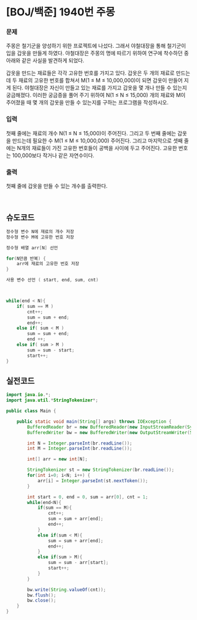 
# [BOJ/백준] 1940번 주몽 

### 문제

주몽은 철기군을 양성하기 위한 프로젝트에 나섰다. 그래서 야철대장을 통해 철기군이 입을 갑옷을 만들게 하였다. 야철대장은 주몽의 명에 따르기 위하여 연구에 착수하던 중 아래와 같은 사실을 발견하게 되었다.

갑옷을 만드는 재료들은 각각 고유한 번호를 가지고 있다. 갑옷은 두 개의 재료로 만드는데 두 재료의 고유한 번호를 합쳐서 M(1 ≤ M ≤ 10,000,000)이 되면 갑옷이 만들어 지게 된다. 야철대장은 자신이 만들고 있는 재료를 가지고 갑옷을 몇 개나 만들 수 있는지 궁금해졌다. 이러한 궁금증을 풀어 주기 위하여 N(1 ≤ N ≤ 15,000) 개의 재료와 M이 주어졌을 때 몇 개의 갑옷을 만들 수 있는지를 구하는 프로그램을 작성하시오.

### 입력

첫째 줄에는 재료의 개수 N(1 ≤ N ≤ 15,000)이 주어진다. 그리고 두 번째 줄에는 갑옷을 만드는데 필요한 수 M(1 ≤ M ≤ 10,000,000) 주어진다. 그리고 마지막으로 셋째 줄에는 N개의 재료들이 가진 고유한 번호들이 공백을 사이에 두고 주어진다. 고유한 번호는 100,000보다 작거나 같은 자연수이다.

### 출력
첫째 줄에 갑옷을 만들 수 있는 개수를 출력한다.

<br/>

## 슈도코드

```java
정수형 변수 N에 재료의 개수 저장
정수형 변수 M에 고유한 번호 저장

정수형 배열 arr[N] 선언

for(N만큼 반복) {
	arr에 재료의 고유한 번호 저장
}

사용 변수 선언 ( start, end, sum, cnt)



while(end < N){
	if( sum == M )
		cnt++;
		sum = sum + end; 
		end++;
	else if( sum < M )
		sum = sum + end; 
		end ++;
	else if( sum > M )
		sum = sum - start;
		start++;
}
```

## 실전코드

```java
import java.io.*;
import java.util.*StringTokenizer*;

public class Main {

    public static void main(String[] args) throws IOException {
        BufferedReader br = new BufferedReader(new InputStreamReader(System.in));
        BufferedWriter bw = new BufferedWriter(new OutputStreamWriter(System.out));

        int N = Integer.parseInt(br.readLine());
        int M = Integer.parseInt(br.readLine());

        int[] arr = new int[N];

        StringTokenizer st = new StringTokenizer(br.readLine());
        for(int i=0; i<N; i++) {
            arr[i] = Integer.parseInt(st.nextToken());
        }

        int start = 0, end = 0, sum = arr[0], cnt = 1;
        while(end<N){
            if(sum == M){
                cnt++;
                sum = sum + arr[end];
                end++;
            }
            else if(sum < M){
                sum = sum + arr[end];
                end++;
            }
            else if(sum > M){
                sum = sum - arr[start];
                start++;
            }
        }

        bw.write(String.valueOf(cnt));
        bw.flush();
        bw.close();
    }
}
```
